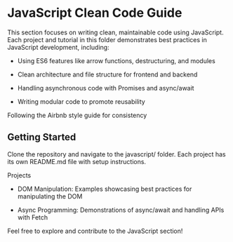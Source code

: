 # JavaScript Clean Code Guide

This section focuses on writing clean, maintainable code using JavaScript. Each project and tutorial in this folder demonstrates best practices in JavaScript development, including:

- Using ES6 features like arrow functions, destructuring, and modules

- Clean architecture and file structure for frontend and backend

- Handling asynchronous code with Promises and async/await

- Writing modular code to promote reusability

Following the Airbnb style guide for consistency

## Getting Started

Clone the repository and navigate to the javascript/ folder. Each project has its own README.md file with setup instructions.

Projects

- DOM Manipulation: Examples showcasing best practices for manipulating the DOM

- Async Programming: Demonstrations of async/await and handling APIs with Fetch

Feel free to explore and contribute to the JavaScript section!